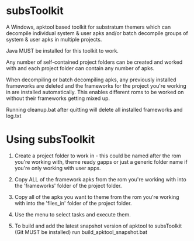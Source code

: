 # subsToolkit

A Windows, apktool based toolkit for substratum themers which can decompile individual 
system & user apks and/or batch decompile groups of system & user apks in multiple projects.

Java MUST be installed for this toolkit to work.

Any number of self-contained project folders can be created and worked with and each 
project folder can contain any number of apks.

When decompiling or batch decompiling apks, any previously installed frameworks 
are deleted and the frameworks for the project you're working in are installed automatically.
This enables different roms to be worked on without their frameworks getting mixed up.

Running cleanup.bat after quitting will delete all installed frameworks and log.txt


# Using subsToolkit

1. Create a project folder to work in - this could be named after the rom you're working
   with, theme ready gapps or just a generic folder name if you're only working with user apps.

2. Copy ALL of the framework apks from the rom you're working with into the 'frameworks'
   folder of the project folder.

3. Copy all of the apks you want to theme from the rom you're working with into the 'files_in' folder 
   of the project folder.

4. Use the menu to select tasks and execute them.

5. To build and add the latest snapshot version of apktool to subsToolkit (Git MUST be installed) 
   run build_apktool_snapshot.bat
